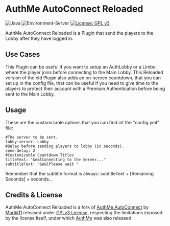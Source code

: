 # AuthMe AutoConnect Reloaded
![Java](https://img.shields.io/badge/java-%23ED8B00.svg?style=for-the-badge&logo=java&logoColor=white) ![Environment-Server](https://img.shields.io/badge/environment-server-orangered?style=flat-square) [![License: GPL v3](https://img.shields.io/badge/License-GPL_v3-orange.svg)](https://www.gnu.org/licenses/gpl-3.0.en.html)

AuthMe AutoConnect Reloaded is a Plugin that send the players to the Lobby after they have logged in.

## Use Cases
This Plugin can be useful if you want to setup an AuthLobby or a Limbo where the player joins before connecting to the Main Lobby.
This Reloaded version of the old Plugin also adds an on-screen countdown, that you can set up in the config file, that can be useful if you need to give time to the players to protect their account with a Premium Authentication before being sent to the Main Lobby.

## Usage
These are the customizable options that you can find int the "config.yml" file:

    #The server to be sent.
    lobby-server: Lobby
    #Delay before sending players to lobby (in seconds).
    send-delay: 2
    #Customizable Countdown Titles
    titleText: "&e&lConnecting to the Server..."
    subtitleText: "&e&lPlease wait "

Remember that the subtitle format is always: subtitleText + [Remaining Seconds] + seconds...

## Credits & License
AuthMe AutoConnect Reloaded is a fork of [AuthMe AutoConnect](https://github.com/Martiii11/AuthMe-AutoConnect) by [Martiii11](https://github.com/Martiii11) released under [GPLv3 License](https://www.gnu.org/licenses/gpl-3.0.en.html), respecting the limitations imposed by the license itself, under which [AuthMe](https://github.com/AuthMe/AuthMeReloaded/blob/master/LICENSE) was also released.
